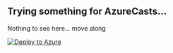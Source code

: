 ## Trying something for AzureCasts...

Nothing to see here... move along


[![Deploy to Azure](https://azuredeploy.net/deploybutton.svg)](https://azuredeploy.net/)

